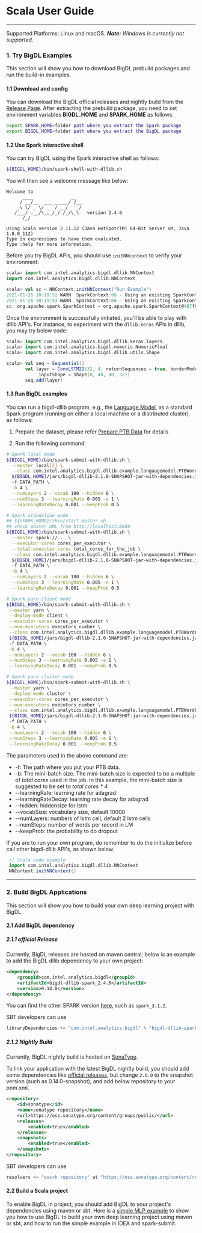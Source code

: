 # Scala User Guide

---
Supported Platforms: Linux and macOS. _**Note:** Windows is currently not supported._
 
### **1. Try BigDL Examples**
This section will show you how to download BigDL prebuild packages and run the build-in examples.

#### **1.1 Download and config** 
You can download the BigDL official releases and nightly build from the [Release Page](../release.md). After extracting the prebuild package, you need to set environment variables **BIGDL_HOME** and **SPARK_HOME** as follows:

```bash
export SPARK_HOME=folder path where you extract the Spark package
export BIGDL_HOME=folder path where you extract the BigDL package
```

#### **1.2 Use Spark interactive shell**
You can  try BigDL using the Spark interactive shell as follows:

```bash
${BIGDL_HOME}/bin/spark-shell-with-dllib.sh
```

You will then see a welcome message like below:

```
Welcome to
      ____              __
     / __/__  ___ _____/ /__
    _\ \/ _ \/ _ `/ __/  '_/
   /___/ .__/\_,_/_/ /_/\_\   version 2.4.6
      /_/
         
Using Scala version 2.11.12 (Java HotSpot(TM) 64-Bit Server VM, Java 1.8.0_112)
Type in expressions to have them evaluated.
Type :help for more information.
```

Before you try BigDL APIs, you should use `initNNcontext` to verify your environment:

```scala
scala> import com.intel.analytics.bigdl.dllib.NNContext
import com.intel.analytics.bigdl.dllib.NNContext

scala> val sc = NNContext.initNNContext("Run Example")
2021-01-26 10:19:52 WARN  SparkContext:66 - Using an existing SparkContext; some configuration may not take effect.
2021-01-26 10:19:53 WARN  SparkContext:66 - Using an existing SparkContext; some configuration may not take effect.
sc: org.apache.spark.SparkContext = org.apache.spark.SparkContext@487f025
```
Once the environment is successfully initiated, you'll be able to play with dllib API's.
For instance, to experiment with the ````dllib.keras```` APIs in dllib, you may try below code:
```scala
scala> import com.intel.analytics.bigdl.dllib.keras.layers._
scala> import com.intel.analytics.bigdl.numeric.NumericFloat
scala> import com.intel.analytics.bigdl.dllib.utils.Shape

scala> val seq = Sequential()
       val layer = ConvLSTM2D(32, 4, returnSequences = true, borderMode = "same",
            inputShape = Shape(8, 40, 40, 32))
       seq.add(layer)
```

#### **1.3 Run BigDL examples**

You can run a bigdl-dllib program, e.g., the [Language Model](https://github.com/intel-analytics/BigDL/tree/branch-2.0/scala/dllib/src/main/scala/com/intel/analytics/bigdl/dllib/example/languagemodel), as a standard Spark program (running on either a local machine or a distributed cluster) as follows:

1. Prepare the dataset, please refer [Prepare PTB Data](https://github.com/intel-analytics/BigDL/tree/branch-2.0/scala/dllib/src/main/scala/com/intel/analytics/bigdl/dllib/example/languagemodel) for details

2. Run the following command:
```bash
# Spark local mode
${BIGDL_HOME}/bin/spark-submit-with-dllib.sh \
  --master local[2] \
  --class com.intel.analytics.bigdl.dllib.example.languagemodel.PTBWordLM \
  ${BIGDL_HOME}/jars/bigdl-dllib-2.1.0-SNAPSHOT-jar-with-dependencies.jar \   #change to your jar file if your download is not spark_2.4.3-2.0.0
  -f DATA_PATH \
  -b 4 \
  --numLayers 2 --vocab 100 --hidden 6 \
  --numSteps 3 --learningRate 0.005 -e 1 \
  --learningRateDecay 0.001 --keepProb 0.5

# Spark standalone mode
## ${SPARK_HOME}/sbin/start-master.sh
## check master URL from http://localhost:8080
${BIGDL_HOME}/bin/spark-submit-with-dllib.sh \
  --master spark://... \
  --executor-cores cores_per_executor \
  --total-executor-cores total_cores_for_the_job \
  --class com.intel.analytics.bigdl.dllib.example.languagemodel.PTBWordLM \
  ${BIGDL_HOME}/jars/bigdl-dllib-2.1.0-SNAPSHOT-jar-with-dependencies.jar \   #change to your jar file if your download is not spark_2.4.3-2.0.0
  -f DATA_PATH \
  -b 4 \
  --numLayers 2 --vocab 100 --hidden 6 \
  --numSteps 3 --learningRate 0.005 -e 1 \
  --learningRateDecay 0.001 --keepProb 0.5

# Spark yarn client mode
${BIGDL_HOME}/bin/spark-submit-with-dllib.sh \
 --master yarn \
 --deploy-mode client \
 --executor-cores cores_per_executor \
 --num-executors executors_number \
 --class com.intel.analytics.bigdl.dllib.example.languagemodel.PTBWordLM \
 ${BIGDL_HOME}/jars/bigdl-dllib-2.1.0-SNAPSHOT-jar-with-dependencies.jar \   #change to your jar file if your download is not spark_2.4.3-2.0.0
 -f DATA_PATH \
 -b 4 \
 --numLayers 2 --vocab 100 --hidden 6 \
 --numSteps 3 --learningRate 0.005 -e 1 \
 --learningRateDecay 0.001 --keepProb 0.5

# Spark yarn cluster mode
${BIGDL_HOME}/bin/spark-submit-with-dllib.sh \
 --master yarn \
 --deploy-mode cluster \
 --executor-cores cores_per_executor \
 --num-executors executors_number \
 --class com.intel.analytics.bigdl.dllib.example.languagemodel.PTBWordLM \
 ${BIGDL_HOME}/jars/bigdl-dllib-2.1.0-SNAPSHOT-jar-with-dependencies.jar \   #change to your jar file if your download is not spark_2.4.3-2.0.0
 -f DATA_PATH \
 -b 4 \
 --numLayers 2 --vocab 100 --hidden 6 \
 --numSteps 3 --learningRate 0.005 -e 1 \
 --learningRateDecay 0.001 --keepProb 0.5
```

  The parameters used in the above command are:

  * -f: The path where you put your PTB data.
  * -b: The mini-batch size. The mini-batch size is expected to be a multiple of *total cores* used in the job. In this example, the mini-batch size is suggested to be set to *total cores * 4*
  * --learningRate: learning rate for adagrad
  * --learningRateDecay: learning rate decay for adagrad
  * --hidden: hiddensize for lstm
  * --vocabSize: vocabulary size, default 10000
  * --numLayers: numbers of lstm cell, default 2 lstm cells
  * --numSteps: number of words per record in LM
  * --keepProb: the probability to do dropout

If you are to run your own program, do remember to do the initialize before call other bigdl-dllib API's, as shown below.
```scala
 // Scala code example
 import com.intel.analytics.bigdl.dllib.NNContext
 NNContext.initNNContext()
```
--- 

### **2. Build BigDL Applications**

This section will show you how to build your own deep learning project with BigDL. 

#### **2.1 Add BigDL dependency**
##### **2.1.1 official Release** 
Currently, BigDL releases are hosted on maven central; below is an example to add the BigDL dllib dependency to your own project:

```xml
<dependency>
    <groupId>com.intel.analytics.bigdl</groupId>
    <artifactId>bigdl-dllib-spark_2.4.6</artifactId>
    <version>0.14.0</version>
</dependency>
```

You can find the other SPARK version [here](https://search.maven.org/search?q=bigdl-dllib), such as `spark_3.1.2`.   


SBT developers can use
```sbt
libraryDependencies += "com.intel.analytics.bigdl" % "bigdl-dllib-spark_2.4.6" % "0.14.0"
```

##### **2.1.2 Nightly Build**

Currently, BigDL nightly build is hosted on [SonaType](https://oss.sonatype.org/content/groups/public/com/intel/analytics/bigdl/).

To link your application with the latest BigDL nightly build, you should add some dependencies like [official releases](#11-official-release), but change `2.0.0` to the snapshot version (such as 0.14.0-snapshot), and add below repository to your pom.xml.


```xml
<repository>
    <id>sonatype</id>
    <name>sonatype repository</name>
    <url>https://oss.sonatype.org/content/groups/public/</url>
    <releases>
        <enabled>true</enabled>
    </releases>
    <snapshots>
        <enabled>true</enabled>
    </snapshots>
</repository>
```

SBT developers can use
```sbt
resolvers += "ossrh repository" at "https://oss.sonatype.org/content/repositories/snapshots/"
```


#### **2.2 Build a Scala project**
To enable BigDL in project, you should add BigDL to your project's dependencies using maven or sbt. Here is a [simple MLP example](https://github.com/intel-analytics/BigDL/tree/branch-2.0/apps/SimpleMlp) to show you how to use BigDL to build your own deep learning project using maven or sbt, and how to run the simple example in IDEA and spark-submit.

